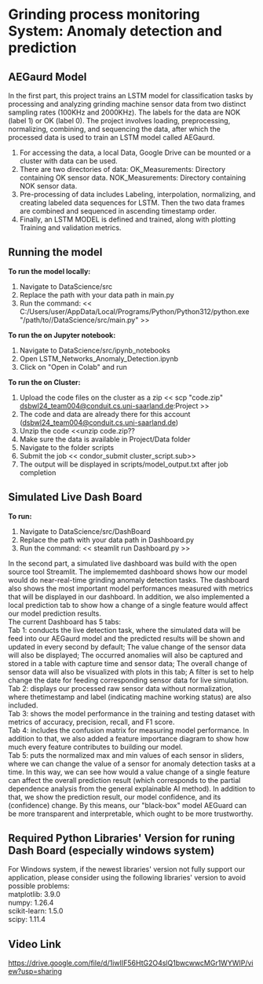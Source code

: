 # Grinding process monitoring System: Anomaly detection and prediction

## AEGaurd Model

In the first part, this project trains an LSTM model for classification tasks by processing and analyzing grinding machine sensor data from two distinct sampling rates (100KHz and 2000KHz). The labels for the data are NOK (label 1) or OK (label 0). The project involves loading, preprocessing, normalizing, combining, and sequencing the data, after which the processed data is used to train an LSTM model called AEGaurd.
1. For accessing the data, a local Data, Google Drive can be mounted or a cluster with data can be used.
2. There are two directories of data: 
  OK_Measurements: Directory containing OK sensor data.
  NOK_Measurements: Directory containing NOK sensor data.
3. Pre-processing of data includes Labeling, interpolation, normalizing, and creating labeled data sequences for LSTM. Then the two data frames are combined and sequenced in ascending timestamp order.
4. Finally, an LSTM MODEL is defined and trained, along with plotting Training and validation metrics.

## Running the model
**To run the model locally:**
1. Navigate to DataScience/src
2. Replace the path with your data path in main.py
3. Run the command: <<  C:/Users/user/AppData/Local/Programs/Python/Python312/python.exe "/path/to//DataScience/src/main.py" >>

**To run the on Jupyter notebook:**
1.  Navigate to DataScience/src/ipynb_notebooks
2.  Open LSTM_Networks_Anomaly_Detection.ipynb
3.  Click on "Open in Colab" and run
   
**To run the on Cluster:**
1. Upload the code files on the cluster as a zip << scp "code.zip" dsbwl24_team004@conduit.cs.uni-saarland.de:Project >>
2. The code and data are already there for this account (dsbwl24_team004@conduit.cs.uni-saarland.de)
3. Unzip the code <<unzip code.zip??
4. Make sure the data is available in Project/Data folder
5. Navigate to the folder scripts
6. Submit the job << condor_submit cluster_script.sub>>
7. The output will be displayed in scripts/model_output.txt after job completion

## Simulated Live Dash Board
**To run:**
1. Navigate to DataScience/src/DashBoard
2. Replace the path with your data path in Dashboard.py
3. Run the command: << steamlit run Dashboard.py >>

In the second part, a simulated live dashboard was build with the open source tool Streamlit. The implememted dashboard shows how our model would do near-real-time grinding anomaly detection tasks. The dashboard also shows the most important model performances measured with metrics that will be displayed in our dashboard. In addition, we also implemented a local prediction tab to show how a change of a single feature would affect our model prediction results. <br/>
The current Dashboard has 5 tabs:<br/>
Tab 1: conducts the live detection task, where the simulated data will be feed into our AEGaurd model and the predicted results will be shown and updated in every second by default; The value change of the sensor data will also be displayed; The occurred anomalies will also be captured and stored in a table with capture time and sensor data; The overall change of sensor data will also be visualized with plots in this tab; A filter is set to help change the date for feeding corresponding sensor data for live simulation.<br/>
Tab 2: displays our processed raw sensor data without normalization, where thetimestamp and label (indicating machine working status) are also included.<br/>
Tab 3: shows the model performance in the training and testing dataset with metrics of accuracy, precision, recall, and F1 score.<br/>
Tab 4: includes the confusion matrix for measuring model performance. In addition to that, we also added a feature importance diagram to show how much every feature contributes to building our model.<br/>
Tab 5: puts the normalized max and min values of each sensor in sliders, where we can change the value of a sensor for anomaly detection tasks at a time. In this way, we can see how would a value change of a single feature can affect the overall prediction result (which corresponds to the partial dependence analysis from the general explainable AI method). In addition to that, we show the prediction result, our model confidence, and its (confidence) change. By this means, our "black-box" model AEGuard can be more transparent and interpretable, which ought to be more trustworthy.

## Required Python Libraries' Version for runing Dash Board (especially windows system) 
For Windows system, if the newest libraries' version not fully support our application, please consider using the following libraries' version to avoid possible problems:<br/>
matplotlib: 3.9.0<br/>
numpy: 1.26.4<br/>
scikit-learn: 1.5.0<br/>
scipy: 1.11.4<br/>

## Video Link
https://drive.google.com/file/d/1iwIIF56HtG2O4slQ1bwcwwcMGr1WYWIP/view?usp=sharing

